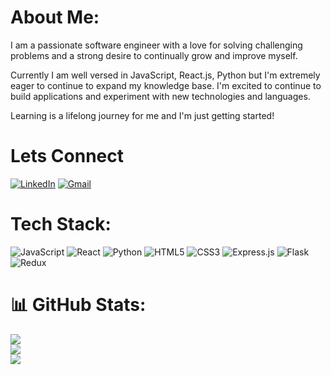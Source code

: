 # About Me:
I am a passionate software engineer with a love for solving challenging problems and a strong desire to continually grow and improve myself.

Currently I am well versed in JavaScript, React.js, Python but I'm extremely eager to continue to expand my knowledge base. I'm excited to continue to build applications and experiment with new technologies and languages.

Learning is a lifelong journey for me and I'm just getting started!

# Lets Connect
<p>
    <a href="www.linkedin.com/in/iandkaneshiro" target="_blank"><img alt="LinkedIn" src="https://img.shields.io/badge/-LinkedIn-0077B5?style=flat-square&logo=Linkedin&logoColor=white"></a>
    <a href="mailto:iankaneshirodev@gmail.com" target="_blank"><img alt="Gmail" src="https://img.shields.io/badge/Gmail-D14836?style=flat-square&logo=gmail&logoColor=white"></a>
</p>

# Tech Stack:
 ![JavaScript](https://img.shields.io/badge/javascript-%23323330.svg?style=for-the-badge&logo=javascript&logoColor=%23F7DF1E) ![React](https://img.shields.io/badge/react-%2320232a.svg?style=for-the-badge&logo=react&logoColor=%2361DAFB) ![Python](https://img.shields.io/badge/python-3670A0?style=for-the-badge&logo=python&logoColor=ffdd54) ![HTML5](https://img.shields.io/badge/html5-%23E34F26.svg?style=for-the-badge&logo=html5&logoColor=white) ![CSS3](https://img.shields.io/badge/css3-%231572B6.svg?style=for-the-badge&logo=css3&logoColor=white)   ![Express.js](https://img.shields.io/badge/express.js-%23404d59.svg?style=for-the-badge&logo=express&logoColor=%2361DAFB) ![Flask](https://img.shields.io/badge/flask-%23000.svg?style=for-the-badge&logo=flask&logoColor=white)  ![Redux](https://img.shields.io/badge/redux-%23593d88.svg?style=for-the-badge&logo=redux&logoColor=white)
# 📊 GitHub Stats:
![](https://github-readme-stats.vercel.app/api?username=iankaneshiro&theme=dark&hide_border=false&include_all_commits=false&count_private=false)<br/>
![](https://github-readme-streak-stats.herokuapp.com/?user=iankaneshiro&theme=dark&hide_border=false)<br/>
![](https://github-readme-stats.vercel.app/api/top-langs/?username=iankaneshiro&theme=dark&hide_border=false&include_all_commits=false&count_private=false&layout=compact)
